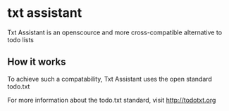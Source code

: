 # txt assistant
Txt Assistant is an openscource and more cross-compatible alternative to todo lists

## How it works
To achieve such a compatability, Txt Assistant uses the open standard todo.txt

For more information about the todo.txt standard, visit http://todotxt.org
